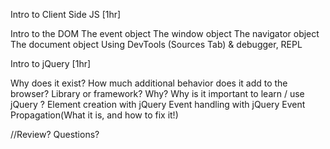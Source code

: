 Intro to Client Side JS [1hr]

Intro to the DOM
The event object
The window object
The navigator object
The document object
Using DevTools (Sources Tab) & debugger, REPL

Intro to jQuery [1hr]

Why does it exist?
How much additional behavior does it add to the browser?
Library or framework? Why?
Why is it important to learn / use jQuery ?
Element creation with jQuery
Event handling with jQuery
Event Propagation(What it is, and how to fix it!)

//Review? Questions?